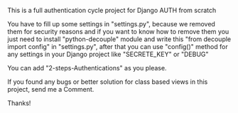 This is a full authentication cycle project for Django AUTH from scratch

You have to fill up some settings in "settings.py", because we removed them for security reasons
and  if you want to know how to remove them you just need to install "python-decouple" module
and write this "from decouple import config" in "settings.py", after that you can use "config()"
method for any settings in your Django project like "SECRETE_KEY" or "DEBUG"

You can add "2-steps-Authentications" as you please.

If you found any bugs or better solution for class based views in this project,
send me a Comment.


Thanks!
